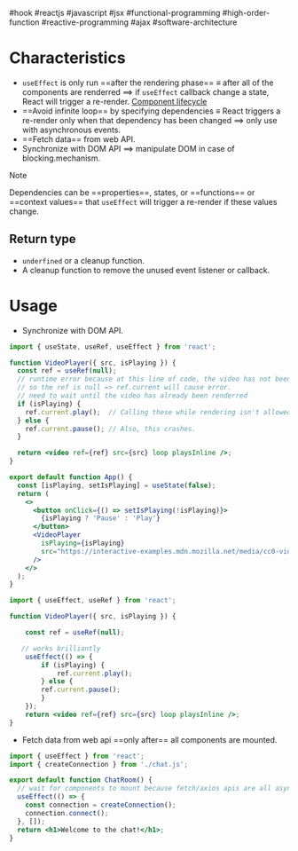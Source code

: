 #hook #reactjs  #javascript  #jsx #functional-programming  #high-order-function  #reactive-programming  #ajax #software-architecture 

# Characteristics
- `useEffect` is only run ==after the rendering phase== $\equiv$ after all of the components are renderred $\implies$ if `useEffect` callback change a state, React will trigger a re-render. [Component lifecycle](Component%20lifecycle.md)
- ==Avoid infinite loop== by specifying dependencies $\equiv$ React triggers a re-render only when that dependency has been changed $\implies$ only use with asynchronous events.
- ==Fetch data== from web API.
- Synchronize with DOM API $\implies$ manipulate DOM in case of blocking.mechanism.

>[!Note]
>Dependencies can be ==properties==, states, or ==functions== or ==context values== that `useEffect` will trigger a re-render if these values change.

## Return type
- `underfined` or a cleanup function.
- A cleanup function to remove the unused event listener or callback.
# Usage
- Synchronize with DOM API. 
```jsx
import { useState, useRef, useEffect } from 'react';

function VideoPlayer({ src, isPlaying }) {
  const ref = useRef(null);
  // runtime error because at this line of code, the video has not been rendered yet,
  // so the ref is null => ref.current will cause error.
  // need to wait until the video has already been renderred
  if (isPlaying) {
    ref.current.play();  // Calling these while rendering isn't allowed.
  } else {
    ref.current.pause(); // Also, this crashes.
  }

  return <video ref={ref} src={src} loop playsInline />;
}

export default function App() {
  const [isPlaying, setIsPlaying] = useState(false);
  return (
    <>
      <button onClick={() => setIsPlaying(!isPlaying)}>
        {isPlaying ? 'Pause' : 'Play'}
      </button>
      <VideoPlayer
        isPlaying={isPlaying}
        src="https://interactive-examples.mdn.mozilla.net/media/cc0-videos/flower.mp4"
      />
    </>
  );
}
```

```jsx
import { useEffect, useRef } from 'react';  

function VideoPlayer({ src, isPlaying }) {  

	const ref = useRef(null);  

   // works brilliantly
	useEffect(() => {  
		if (isPlaying) {  
			ref.current.play();  
		} else {  
		ref.current.pause();  
		}  
	});  
	return <video ref={ref} src={src} loop playsInline />;  
}
```

- Fetch data from web api ==only after== all components are mounted.
```jsx
import { useEffect } from 'react';
import { createConnection } from './chat.js';

export default function ChatRoom() {
  // wait for components to mount because fetch/axios apis are all asynchronous
  useEffect(() => {
    const connection = createConnection();
    connection.connect();
  }, []);
  return <h1>Welcome to the chat!</h1>;
}
```



